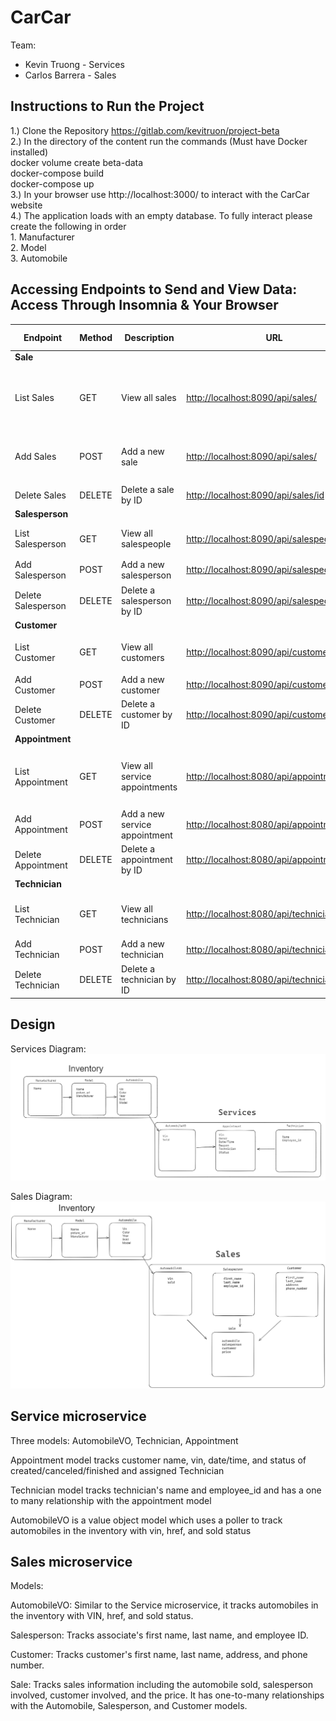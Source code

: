 # CarCar

Team:

- Kevin Truong - Services
- Carlos Barrera - Sales

## Instructions to Run the Project

1.) Clone the Repository https://gitlab.com/kevitruon/project-beta <br>
2.) In the directory of the content run the commands (Must have Docker installed)<br>
docker volume create beta-data<br>
docker-compose build<br>
docker-compose up<br>
3.) In your browser use http://localhost:3000/ to interact with the CarCar website<br>
4.) The application loads with an empty database. To fully interact please create the following in order <br>1. Manufacturer <br>2. Model <br>3. Automobile

## Accessing Endpoints to Send and View Data: Access Through Insomnia & Your Browser

| Endpoint           | Method | Description                | URL                                                                                  | Request Payload                                            | Response                                                           |
| ------------------ | ------ | -------------------------- | ------------------------------------------------------------------------------------ | ---------------------------------------------------------- | ------------------------------------------------------------------ |
| **Sale**           |        |                            |                                                                                      |                                                            |                                                                    |
| List Sales         | GET    | View all sales             | [http://localhost:8090/api/sales/](http://localhost:8090/api/sales/)                 |                                                            | ![List Sales](ghi/app/public/listsale.png)                         |
| Add Sales          | POST   | Add a new sale             | [http://localhost:8090/api/sales/](http://localhost:8090/api/sales/)                 | ![Add Sales JSON](ghi/app/public/addsalejson.png)          | ![Add Sales Response](ghi/app/public/addsaleresponse.png)          |
| Delete Sales       | DELETE | Delete a sale by ID        | [http://localhost:8090/api/sales/id](http://localhost:8090/api/sales/id)             |                                                            | ![Delete Sales](ghi/app/public/delete.png)                         |
| **Salesperson**    |        |                            |                                                                                      |                                                            |                                                                    |
| List Salesperson   | GET    | View all salespeople       | [http://localhost:8090/api/salespeople/](http://localhost:8090/api/salespeople/)     |                                                            | ![List Salesperson](ghi/app/public/listsalesperson.png)            |
| Add Salesperson    | POST   | Add a new salesperson      | [http://localhost:8090/api/salespeople/](http://localhost:8090/api/salespeople/)     | ![Add Salesperson JSON](ghi/app/public/salepersonjson.png) | ![Add Salesperson Response](ghi/app/public/salepersonresponse.png) |
| Delete Salesperson | DELETE | Delete a salesperson by ID | [http://localhost:8090/api/salespeople/id](http://localhost:8090/api/salespeople/id) |                                                            | ![Delete Salesperson](ghi/app/public/delete.png)                   |
| **Customer**       |        |                            |                                                                                      |                                                            |                                                                    |
| List Customer      | GET    | View all customers         | [http://localhost:8090/api/customers/](http://localhost:8090/api/customers/)         |                                                            | ![List Customer](ghi/app/public/listcustomer.png)                  |
| Add Customer       | POST   | Add a new customer         | [http://localhost:8090/api/customers/](http://localhost:8090/api/customers/)         | ![Add Customer JSON](ghi/app/public/customerjson.png)      | ![Add Customer Response](ghi/app/public/customerjson.png)          |
| Delete Customer    | DELETE | Delete a customer by ID    | [http://localhost:8090/api/customers/id](http://localhost:8090/api/customers/id)     |                                                            | ![Delete Customer](ghi/app/public/delete.png)                      |
**Appointment**       |        |                            |                                                                                      |                                                            |                                                                    |
| List Appointment      | GET    | View all service appointments         | [http://localhost:8080/api/appointments/](http://localhost:8080/api/appointments/)         |                                                            | ![List Appointments](ghi/app/public/listappt.png)                  |
| Add Appointment       | POST   | Add a new service appointment         | [http://localhost:8080/api/appointments/](http://localhost:8080/api/appointments/)         | ![Add Appointment](ghi/app/public/apptjson.png)      | [Appointment Response](addappt.png)           |
| Delete Appointment | DELETE | Delete a appointment by ID    | [http://localhost:8080/api/appointments/id/](http://localhost:8080/api/appointments/id/)     |                                                            | ![Delete Appointment](ghi/app/public/delete.png)                      |
**Technician**       |        |                            |                                                                                      |                                                            |                                                                    |
| List Technician      | GET    | View all technicians         | [http://localhost:8080/api/technicians/](http://localhost:8080/api/technicians/)         |                                                            | ![Technician Response](ghi/app/public/techresponse.png)                |
| Add Technician       | POST   | Add a new technician         | [http://localhost:8080/api/technicians/](http://localhost:8080/api/technicians/)         | ![TechJson](ghi/app/public/techjson.png)      | ![Add Technician](ghi/app/public/techresp.png)          |
| Delete Technician    | DELETE | Delete a technician by ID    | [http://localhost:8080/api/technicians/id/](http://localhost:8080/api/technicians/id/)     |                                                            | ![Delete Technician](ghi/app/public/delete.png)                      |


## Design

Services Diagram: ![alt text](ghi/app/public/image.png)

Sales Diagram: ![alt text](ghi/app/public/salediagram.png)

## Service microservice

Three models: AutomobileVO, Technician, Appointment

Appointment model tracks customer name, vin, date/time, and status of created/canceled/finished and assigned Technician

Technician model tracks technician's name and employee_id and has a one to many relationship with the appointment model

AutomobileVO is a value object model which uses a poller to track automobiles in the inventory with vin, href, and sold status

## Sales microservice

Models:

AutomobileVO: Similar to the Service microservice, it tracks automobiles in the inventory with VIN, href, and sold status.

Salesperson: Tracks associate's first name, last name, and employee ID.

Customer: Tracks customer's first name, last name, address, and phone number.

Sale: Tracks sales information including the automobile sold, salesperson involved, customer involved, and the price. It has one-to-many relationships with the Automobile, Salesperson, and Customer models.

